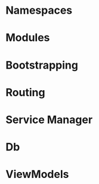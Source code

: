 Namespaces
==

Modules
==

Bootstrapping
==

Routing
==

Service Manager
==

Db
==

ViewModels
==



